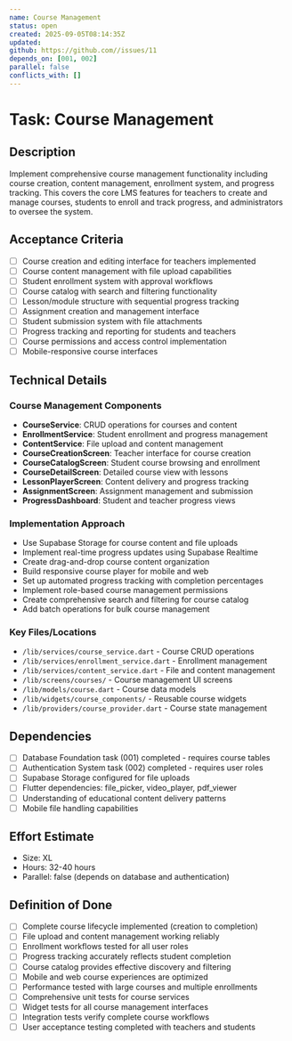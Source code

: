 ```yaml
---
name: Course Management
status: open
created: 2025-09-05T08:14:35Z
updated: 
github: https://github.com//issues/11
depends_on: [001, 002]
parallel: false
conflicts_with: []
---
```


# Task: Course Management

## Description

Implement comprehensive course management functionality including course creation, content management, enrollment system, and progress tracking. This covers the core LMS features for teachers to create and manage courses, students to enroll and track progress, and administrators to oversee the system.

## Acceptance Criteria

- [ ] Course creation and editing interface for teachers implemented
- [ ] Course content management with file upload capabilities
- [ ] Student enrollment system with approval workflows
- [ ] Course catalog with search and filtering functionality
- [ ] Lesson/module structure with sequential progress tracking
- [ ] Assignment creation and management interface
- [ ] Student submission system with file attachments
- [ ] Progress tracking and reporting for students and teachers
- [ ] Course permissions and access control implementation
- [ ] Mobile-responsive course interfaces

## Technical Details

### Course Management Components
- **CourseService**: CRUD operations for courses and content
- **EnrollmentService**: Student enrollment and progress management
- **ContentService**: File upload and content management
- **CourseCreationScreen**: Teacher interface for course creation
- **CourseCatalogScreen**: Student course browsing and enrollment
- **CourseDetailScreen**: Detailed course view with lessons
- **LessonPlayerScreen**: Content delivery and progress tracking
- **AssignmentScreen**: Assignment management and submission
- **ProgressDashboard**: Student and teacher progress views

### Implementation Approach
- Use Supabase Storage for course content and file uploads
- Implement real-time progress updates using Supabase Realtime
- Create drag-and-drop course content organization
- Build responsive course player for mobile and web
- Set up automated progress tracking with completion percentages
- Implement role-based course management permissions
- Create comprehensive search and filtering for course catalog
- Add batch operations for bulk course management

### Key Files/Locations
- `/lib/services/course_service.dart` - Course CRUD operations
- `/lib/services/enrollment_service.dart` - Enrollment management
- `/lib/services/content_service.dart` - File and content management
- `/lib/screens/courses/` - Course management UI screens
- `/lib/models/course.dart` - Course data models
- `/lib/widgets/course_components/` - Reusable course widgets
- `/lib/providers/course_provider.dart` - Course state management

## Dependencies

- [ ] Database Foundation task (001) completed - requires course tables
- [ ] Authentication System task (002) completed - requires user roles
- [ ] Supabase Storage configured for file uploads
- [ ] Flutter dependencies: file_picker, video_player, pdf_viewer
- [ ] Understanding of educational content delivery patterns
- [ ] Mobile file handling capabilities

## Effort Estimate

- Size: XL
- Hours: 32-40 hours
- Parallel: false (depends on database and authentication)

## Definition of Done

- [ ] Complete course lifecycle implemented (creation to completion)
- [ ] File upload and content management working reliably
- [ ] Enrollment workflows tested for all user roles
- [ ] Progress tracking accurately reflects student completion
- [ ] Course catalog provides effective discovery and filtering
- [ ] Mobile and web course experiences are optimized
- [ ] Performance tested with large courses and multiple enrollments
- [ ] Comprehensive unit tests for course services
- [ ] Widget tests for all course management interfaces
- [ ] Integration tests verify complete course workflows
- [ ] User acceptance testing completed with teachers and students